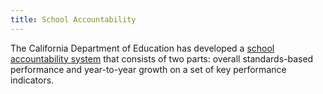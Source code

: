 ```yaml
---
title: School Accountability
---
```


The California Department of Education has developed a [school accountability system](https://www.cde.ca.gov/ta/ac/cm/) that consists of two parts: overall standards-based performance and year-to-year growth on a set of key performance indicators.

